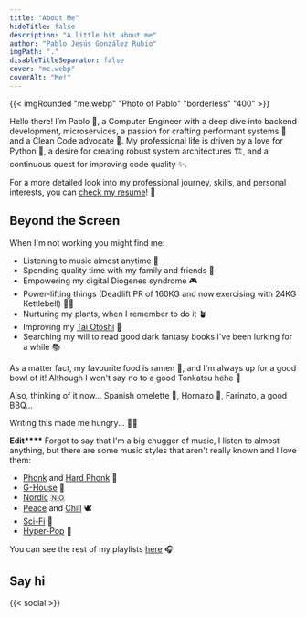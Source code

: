```yaml
---
title: "About Me"
hideTitle: false
description: "A little bit about me"
author: "Pablo Jesús González Rubio"
imgPath: "."
disableTitleSeparator: false
cover: "me.webp"
coverAlt: "Me!"
---
```


{{< imgRounded "me.webp" "Photo of Pablo" "borderless" "400" >}}

Hello there! I’m Pablo 👋, a Computer Engineer with a deep dive into backend development, microservices, a passion for crafting performant systems 🚀 and a Clean Code advocate 🥑. My professional life is driven by a love for Python 🐍, a desire for creating robust system architectures 🏗️, and a continuous quest for improving code quality ✨.

For a more detailed look into my professional journey, skills, and personal interests, you can [check my resume](/resume.pdf)! 📄

## Beyond the Screen

When I'm not working you might find me:

* Listening to music almost anytime 🎵
* Spending quality time with my family and friends 🍻
* Empowering my digital Diogenes syndrome 🎮
* Power-lifting things (Deadlift PR of 160KG and now exercising with 24KG Kettlebell) 🏋️‍♂️
* Nurturing my plants, when I remember to do it 🪴
* Improving my [Tai Otoshi](https://www.youtube.com/watch?v=ts8Vb2e057Q) 🥋
* Searching my will to read good dark fantasy books I've been lurking for a while 📚

As a matter fact, my favourite food is ramen 🍜, and I'm always up for a good bowl of it!
Although I won't say no to a good Tonkatsu hehe 🍛

Also, thinking of it now... Spanish omelette 🍳, Hornazo 🥪, Farinato, a good BBQ...

Writing this made me hungry... 🤤😅

**Edit\*\*\*\*** Forgot to say that I'm a big chugger of music, I listen to almost anything, but there are some music styles that aren't really known and I love them:

* [Phonk](https://open.spotify.com/playlist/2Vyaj3fSShTPTsQyDZHX7e) and [Hard Phonk](https://open.spotify.com/playlist/3NoOfDRiNDTEqcJiWyF7oa) 🎌
* [G-House](https://open.spotify.com/playlist/51TYvBYIBk0wvGyNubhJCD) 🥵
* [Nordic](https://open.spotify.com/playlist/7Df8RvCjCf5bx1PP2lroZ7) 🇳🇴
* [Peace](https://open.spotify.com/playlist/3HUq2YvDGQFppevbmFnRyH) and [Chill](https://open.spotify.com/playlist/18HfFl8gx4etyuOjjPXWSG) 🕊️
* [Sci-Fi](https://open.spotify.com/playlist/2KMP2mCrKF0MTG7QPLFJA6) 🚀
* [Hyper-Pop](https://open.spotify.com/playlist/51GQ3RJTejomooBzBHvLJN) 🤯

You can see the rest of my playlists [here](https://open.spotify.com/user/orl1r6ro371sob7h4jvk06sse/playlists) 🎧

## Say hi

{{< social >}}
